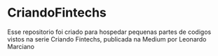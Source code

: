# CriandoFintechs

Esse repositorio foi criado para hospedar pequenas partes de codigos vistos na serie Criando Fintechs, publicada na Medium por Leonardo Marciano

